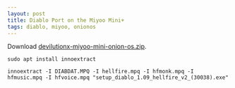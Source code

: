 ```yaml
---
layout: post
title: Diablo Port on the Miyoo Mini+
tags: diablo, miyoo, onionos
---
```


Download [devilutionx-miyoo-mini-onion-os.zip](https://github.com/diasurgical/devilutionX/releases/download/1.5.2/devilutionx-miyoo-mini-onion-os.zip).

```
sudo apt install innoextract
```

```
innoextract -I DIABDAT.MPQ -I hellfire.mpq -I hfmonk.mpq -I hfmusic.mpq -I hfvoice.mpq "setup_diablo_1.09_hellfire_v2_(30038).exe"
```
